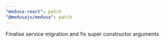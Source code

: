```yaml
---
"medusa-react": patch
"@medusajs/medusa": patch
---
```


Finalise service migration and fix super constructor arguments
